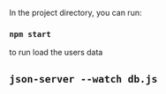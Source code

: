 In the project directory, you can run:

### `npm start`

to run load the users data 

## `json-server --watch db.js`
